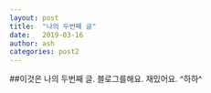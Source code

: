 ```yaml
---
layout: post
title:  "나의 두번째 글"
date:   2019-03-16	
author: ash
categories: post2
---
```


##이것은 나의 두번째 글.
블로그를해요.
재밌어요.
^하하^


